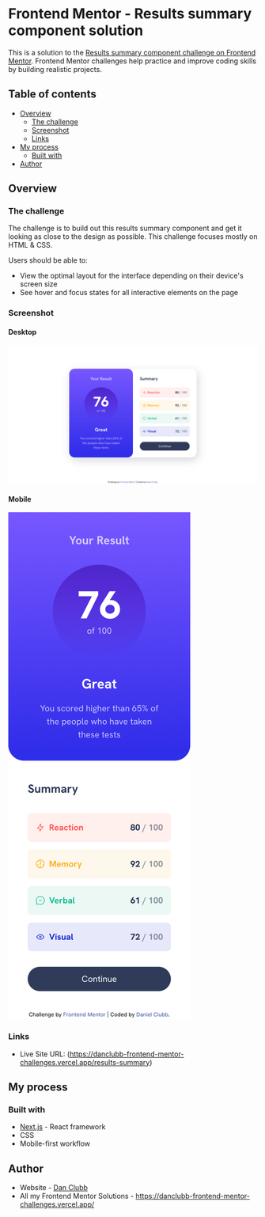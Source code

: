 # Frontend Mentor - Results summary component solution

This is a solution to the [Results summary component challenge on Frontend Mentor](https://www.frontendmentor.io/challenges/results-summary-component-CE_K6s0maV). Frontend Mentor challenges help practice and improve coding skills by building realistic projects.

## Table of contents

- [Overview](#overview)
  - [The challenge](#the-challenge)
  - [Screenshot](#screenshot)
  - [Links](#links)
- [My process](#my-process)
  - [Built with](#built-with)
- [Author](#author)

## Overview

### The challenge

The challenge is to build out this results summary component and get it looking as close to the design as possible.
This challenge focuses mostly on HTML & CSS.

Users should be able to:

- View the optimal layout for the interface depending on their device's screen size
- See hover and focus states for all interactive elements on the page

### Screenshot

#### Desktop

![my solution for the results summary challenge (desktop)](./solutions/results-summary-desktop.png)

#### Mobile

![my solution for the results summary challenge (mobile)](./solutions/results-summary-mobile.png)

### Links

- Live Site URL: (https://danclubb-frontend-mentor-challenges.vercel.app/results-summary)

## My process

### Built with

- [Next.js](https://nextjs.org/) - React framework
- CSS
- Mobile-first workflow

## Author

- Website - [Dan Clubb](https://danclubb.vercel.app/)
- All my Frontend Mentor Solutions - https://danclubb-frontend-mentor-challenges.vercel.app/
